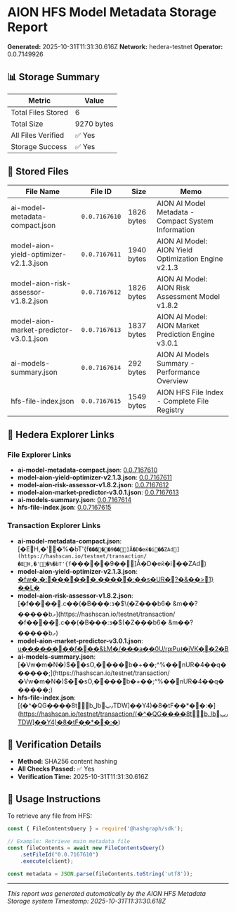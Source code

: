 # AION HFS Model Metadata Storage Report

**Generated:** 2025-10-31T11:31:30.616Z
**Network:** hedera-testnet
**Operator:** 0.0.7149926

## 📊 Storage Summary

| Metric | Value |
|--------|-------|
| Total Files Stored | 6 |
| Total Size | 9270 bytes |
| All Files Verified | ✅ Yes |
| Storage Success | ✅ Yes |

## 📁 Stored Files

| File Name | File ID | Size | Memo |
|-----------|---------|------|------|
| ai-model-metadata-compact.json | `0.0.7167610` | 1826 bytes | AION AI Model Metadata - Compact System Information |
| model-aion-yield-optimizer-v2.1.3.json | `0.0.7167611` | 1940 bytes | AION AI Model: AION Yield Optimization Engine v2.1.3 |
| model-aion-risk-assessor-v1.8.2.json | `0.0.7167612` | 1826 bytes | AION AI Model: AION Risk Assessment Model v1.8.2 |
| model-aion-market-predictor-v3.0.1.json | `0.0.7167613` | 1837 bytes | AION AI Model: AION Market Prediction Engine v3.0.1 |
| ai-models-summary.json | `0.0.7167614` | 292 bytes | AION AI Models Summary - Performance Overview |
| hfs-file-index.json | `0.0.7167615` | 1549 bytes | AION HFS File Index - Complete File Registry |

## 🔗 Hedera Explorer Links

### File Explorer Links
- **ai-model-metadata-compact.json**: [0.0.7167610](https://hashscan.io/testnet/file/0.0.7167610)
- **model-aion-yield-optimizer-v2.1.3.json**: [0.0.7167611](https://hashscan.io/testnet/file/0.0.7167611)
- **model-aion-risk-assessor-v1.8.2.json**: [0.0.7167612](https://hashscan.io/testnet/file/0.0.7167612)
- **model-aion-market-predictor-v3.0.1.json**: [0.0.7167613](https://hashscan.io/testnet/file/0.0.7167613)
- **ai-models-summary.json**: [0.0.7167614](https://hashscan.io/testnet/file/0.0.7167614)
- **hfs-file-index.json**: [0.0.7167615](https://hashscan.io/testnet/file/0.0.7167615)

### Transaction Explorer Links
- **ai-model-metadata-compact.json**: [�EH,�'�%�bT'{f`�����9��]Å�D�eќ�i��ZAd](https://hashscan.io/testnet/transaction/�EH,�'�%�bT'{f`�����9��]Å�D�eќ�i��ZAd)
- **model-aion-yield-optimizer-v2.1.3.json**: [�fw�.�:������.�����:��s�\ UR�?�&��>1}��L�](https://hashscan.io/testnet/transaction/�fw�.�:������.�����:��s�\ UR�?�&��>1}��L�)
- **model-aion-risk-assessor-v1.8.2.json**: [�f����.c��(�B���:з�$\(�Z���b6�&m��?�����bލ](https://hashscan.io/testnet/transaction/�f����.c��(�B���:з�$\(�Z���b6�&m��?�����bލ)
- **model-aion-market-predictor-v3.0.1.json**: [u��������f���&ĿM�/���a��0U/rԗPu˧�jVK��2�B](https://hashscan.io/testnet/transaction/u��������f���&ĿM�/���a��0U/rԗPu˧�jVK��2�B)
- **ai-models-summary.json**: [�Vw�m�N�)$��sO,����b�+��;^%��nUR�4��q������;](https://hashscan.io/testnet/transaction/�Vw�m�N�)$��sO,����b�+��;^%��nUR�4��q������;)
- **hfs-file-index.json**: [(�^�QG����8tbلbّ٫پТDW]��Y4)�8�tF��*��:�](https://hashscan.io/testnet/transaction/(�^�QG����8tbلbّ٫پТDW]��Y4)�8�tF��*��:�)

## 🔐 Verification Details

- **Method:** SHA256 content hashing
- **All Checks Passed:** ✅ Yes
- **Verification Time:** 2025-10-31T11:31:30.616Z

## 🚀 Usage Instructions

To retrieve any file from HFS:

```javascript
const { FileContentsQuery } = require('@hashgraph/sdk');

// Example: Retrieve main metadata file
const fileContents = await new FileContentsQuery()
    .setFileId("0.0.7167610")
    .execute(client);

const metadata = JSON.parse(fileContents.toString('utf8'));
```

---

*This report was generated automatically by the AION HFS Metadata Storage system*
*Timestamp: 2025-10-31T11:31:30.618Z*
